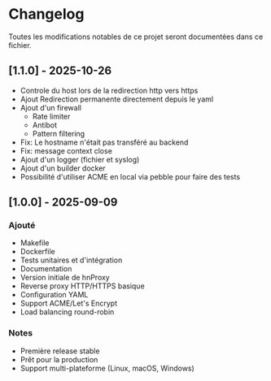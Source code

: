 # Changelog

Toutes les modifications notables de ce projet seront documentées dans ce fichier.

## [1.1.0] - 2025-10-26
- Controle du host lors de la redirection http vers https
- Ajout Redirection permanente directement depuis le yaml
- Ajout d'un firewall
  - Rate limiter
  - Antibot
  - Pattern filtering
- Fix: Le hostname n'était pas transféré au backend
- Fix: message context close
- Ajout d'un logger (fichier et syslog)
- Ajout d'un builder docker
- Possibilité d'utiliser ACME en local via pebble pour faire des tests

## [1.0.0] - 2025-09-09

### Ajouté
- Makefile
- Dockerfile
- Tests unitaires et d'intégration
- Documentation
- Version initiale de hnProxy
- Reverse proxy HTTP/HTTPS basique
- Configuration YAML
- Support ACME/Let's Encrypt
- Load balancing round-robin

### Notes
- Première release stable
- Prêt pour la production
- Support multi-plateforme (Linux, macOS, Windows)
